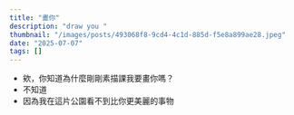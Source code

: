 ```yaml
---
title: "畫你"
description: "draw you "
thumbnail: "/images/posts/493068f8-9cd4-4c1d-885d-f5e8a899ae28.jpeg"
date: "2025-07-07"
tags: []
---
```

- 欸，你知道為什麼剛剛素描課我要畫你嗎？
- 不知道
- 因為我在這片公園看不到比你更美麗的事物
